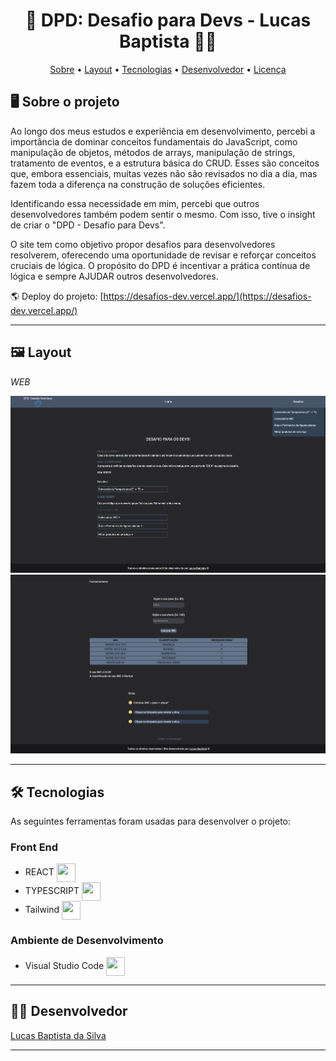 <h1 align="center"> 🧩 DPD: Desafio para Devs - Lucas Baptista 🧑‍💻 </h1>

<p align="center">
 <a href="#-sobre-o-projeto">Sobre</a> •
 <a href="#-layout">Layout</a> • 
 <a href="#-tecnologias">Tecnologias</a> • 
 <a href="#-autor">Desenvolvedor</a> • 
 <a href="#user-content--licença">Licença</a>
</p>

## 🖥️ Sobre o projeto

Ao longo dos meus estudos e experiência em desenvolvimento, percebi a importância de dominar conceitos fundamentais do JavaScript, como manipulação de objetos, métodos de arrays, manipulação de strings, tratamento de eventos, e a estrutura básica do CRUD. Esses são conceitos que, embora essenciais, muitas vezes não são revisados no dia a dia, mas fazem toda a diferença na construção de soluções eficientes.

Identificando essa necessidade em mim, percebi que outros desenvolvedores também podem sentir o mesmo. Com isso, tive o insight de criar o "DPD - Desafio para Devs".

O site tem como objetivo propor desafios para desenvolvedores resolverem, oferecendo uma oportunidade de revisar e reforçar conceitos cruciais de lógica. O propósito do DPD é incentivar a prática contínua de lógica e sempre AJUDAR outros desenvolvedores.

🌎 Deploy do projeto: [https://desafios-dev.vercel.app/](https://desafios-dev.vercel.app/)

---

## 🖼️ Layout

_WEB_

![GK1](https://github.com/luscabap/desafios/blob/main/public/web_01.png)
![GK1](https://github.com/luscabap/desafios/blob/main/public/web_02.png)

---

## 🛠 Tecnologias 

As seguintes ferramentas foram usadas para desenvolver o projeto:

### Front End
- REACT <img align="center" height="30" width="30" src="https://cdn.jsdelivr.net/gh/devicons/devicon/icons/react/react-original.svg"/>
- TYPESCRIPT <img align="center" height="30" width="30" src="https://cdn.jsdelivr.net/gh/devicons/devicon@latest/icons/typescript/typescript-original.svg"/>
- Tailwind <img align="center" height="30" width="30" src="https://cdn.jsdelivr.net/gh/devicons/devicon@latest/icons/tailwindcss/tailwindcss-original.svg"/>
 
          
### Ambiente de Desenvolvimento
- Visual Studio Code <img align="center" height="30" width="30" src="https://cdn.jsdelivr.net/gh/devicons/devicon/icons/vscode/vscode-original-wordmark.svg"/>

---

## 👨‍🎓 Desenvolvedor

<a href="https://www.linkedin.com/in/lucas-baptista-da-silva-133779233/">
Lucas Baptista da Silva</a>


<br/>

---
